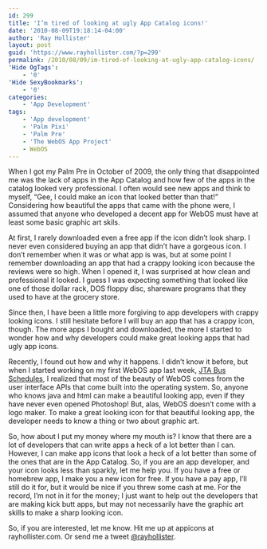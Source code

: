 ```yaml
---
id: 299
title: 'I’m tired of looking at ugly App Catalog icons!'
date: '2010-08-09T19:18:14-04:00'
author: 'Ray Hollister'
layout: post
guid: 'https://www.rayhollister.com/?p=299'
permalink: /2010/08/09/im-tired-of-looking-at-ugly-app-catalog-icons/
'Hide OgTags':
    - '0'
'Hide SexyBookmarks':
    - '0'
categories:
    - 'App Development'
tags:
    - 'App development'
    - 'Palm Pixi'
    - 'Palm Pre'
    - 'The WebOS App Project'
    - WebOS
---
```


When I got my Palm Pre in October of 2009, the only thing that disappointed me was the lack of apps in the App Catalog and how few of the apps in the catalog looked very professional. I often would see new apps and think to myself, “Gee, I could make an icon that looked better than that!” Considering how beautiful the apps that came with the phone were, I assumed that anyone who developed a decent app for WebOS must have at least some basic graphic art skils.

At first, I rarely downloaded even a free app if the icon didn’t look sharp. I never even considered buying an app that didn’t have a gorgeous icon. I don’t remember when it was or what app is was, but at some point I remember downloading an app that had a crappy looking icon because the reviews were so high. When I opened it, I was surprised at how clean and professional it looked. I guess I was expecting something that looked like one of those dollar rack, DOS floppy disc, shareware programs that they used to have at the grocery store.

Since then, I have been a little more forgiving to app developers with crappy looking icons. I still hesitate before I will buy an app that has a crappy icon, though. The more apps I bought and downloaded, the more I started to wonder how and why developers could make great looking apps that had ugly app icons.

Recently, I found out how and why it happens. I didn’t know it before, but when I started working on my first WebOS app last week, [JTA Bus Schedules](http://www.precentral.net/app-gallery/beta/jta-bus-schedules "The JTA Bus Schedules page on PreCentral.net"), I realized that most of the beauty of WebOS comes from the user interface APIs that come built into the operating system. So, anyone who knows java and html can make a beautiful looking app, even if they have never even opened Photoshop! But, alas, WebOS doesn’t come with a logo maker. To make a great looking icon for that beautiful looking app, the developer needs to know a thing or two about graphic art.

So, how about I put my money where my mouth is? I know that there are a lot of developers that can write apps a heck of a lot better than I can. However, I can make app icons that look a heck of a lot better than some of the ones that are in the App Catalog. So, if you are an app developer, and your icon looks less than sparkly, let me help you. If you have a free or homebrew app, I make you a new icon for free. If you have a pay app, I’ll still do it for, but it would be nice if you threw some cash at me. For the record, I’m not in it for the money; I just want to help out the developers that are making kick butt apps, but may not necessarily have the graphic art skills to make a sharp looking icon.

So, if you are interested, let me know. Hit me up at appicons at rayhollister.com. Or send me a tweet [@rayhollister](http://twitter.com/rayhollister).
